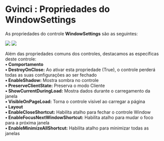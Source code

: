 # Gvinci : Propriedades do WindowSettings

As propriedades do controle **WindowSettings** são as seguintes:

![](http://www.gvinci.com.br/manual/windowsetings_1.zoom80.png)   ![](http://www.gvinci.com.br/manual/windowsetings_2.zoom80.png)

Além das propriedades comuns dos controles, destacamos as específicas deste controle:  
**• Comportamento**  
             **• DestroyOnClose:** Ao ativar esta propriedade \(True\), o controle perderá todas as suas configurações ao ser fechado  
             **• EnableShadow:** Mostra sombra no controle  
             **• PreserveClientState:** Preserva o modo Cliente  
             **• ShowCurrentDuringLoad:** Mostra dados durante o carregamento da janela  
             **• VisibleOnPageLoad:** Torna o controle visível ao carregar a página  
**• Layout**  
             **• EnableCloseShortcut:** Habilita atalho para fechar o controle Window  
             **• EnableFocusNextWindowShortcut:** Habilita atalho para mudar o foco para a próxima janela  
             **• EnableMinimizeAllShortcut:** Habilita atalho para minimizar todas as janelas

